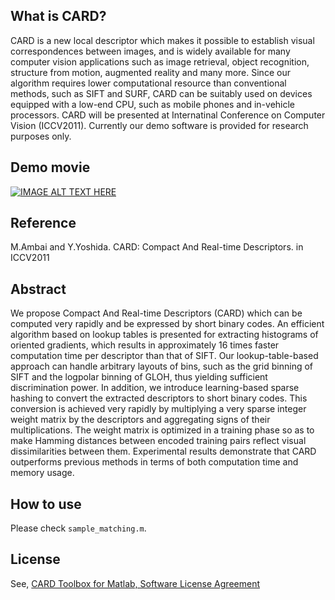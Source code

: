 ## What is CARD?

CARD is a new local descriptor which makes it possible to establish visual correspondences between images, and is widely available for many computer vision applications such as image retrieval, object recognition, structure from motion, augmented reality and many more.
Since our algorithm requires lower computational resource than conventional methods, such as SIFT and SURF, CARD can be suitably used on devices equipped with a low-end CPU, such as mobile phones and in-vehicle processors.
CARD will be presented at Internatinal Conference on Computer Vision (ICCV2011).
Currently our demo software is provided for research purposes only.

## Demo movie

[![IMAGE ALT TEXT HERE](http://img.youtube.com/vi/noo5qG9qGIw/0.jpg)](https://youtu.be/BMuHl37NXuc)

## Reference

M.Ambai and Y.Yoshida. CARD: Compact And Real-time Descriptors. in ICCV2011

## Abstract

We propose Compact And Real-time Descriptors (CARD) which can be computed very rapidly and be expressed by short binary codes. An efficient algorithm based on lookup tables is presented for extracting histograms of oriented gradients, which results in approximately 16 times faster computation time per descriptor than that of SIFT. Our lookup-table-based approach can handle arbitrary layouts of bins, such as the grid binning of SIFT and the logpolar binning of GLOH, thus yielding sufficient discrimination power. In addition, we introduce learning-based sparse hashing to convert the extracted descriptors to short binary codes. This conversion is achieved very rapidly by multiplying a very sparse integer weight matrix by the descriptors and aggregating signs of their multiplications. The weight matrix is optimized in a training phase so as to make Hamming distances between encoded training pairs reflect visual dissimilarities between them. Experimental results demonstrate that CARD outperforms previous methods in terms of both computation time and memory usage.

## How to use

Please check ````sample_matching.m````.

## License

See, [CARD Toolbox for Matlab, Software License Agreement](https://github.com/DensoITLab/CARD/blob/master/LICENSE.md)
